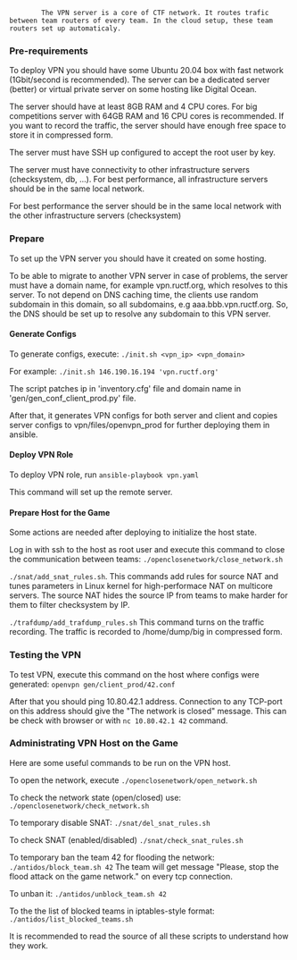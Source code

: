             The VPN server is a core of CTF network. It routes trafic between team routers of every team. In the cloud setup, these team routers set up automaticaly.

### Pre-requirements ###

To deploy VPN you should have some Ubuntu 20.04 box with fast network (1Gbit/second is recommended).
The server can be a dedicated server (better) or virtual private server on some hosting like Digital Ocean.

The server should have at least 8GB RAM and 4 CPU cores. For big competitions server with 64GB RAM and 16 CPU cores
is recommended. If you want to record the traffic, the server should have enough free space to store it in compressed form.

The server must have SSH up configured to accept the root user by key.

The server must have connectivity to other infrastructure servers (checksystem, db, ...). For best performance, 
all infrastructure servers should be in the same local network.

For best performance the server should be in the same local network with the other infrastructure servers (checksystem)

### Prepare ###

To set up the VPN server you should have it created on some hosting.

To be able to migrate to another VPN server in case of problems, the server must have a domain name, for example vpn.ructf.org, which resolves to this server. To not depend on DNS caching time, the clients use random subdomain in this domain, so all subdomains, e.g aaa.bbb.vpn.ructf.org. So, the DNS should be set up to resolve any subdomain to this VPN server.

#### Generate Configs ####

To generate configs, execute: ```./init.sh <vpn_ip> <vpn_domain>```

For example: ```./init.sh 146.190.16.194 'vpn.ructf.org'```

The script patches ip in 'inventory.cfg' file and domain name in 'gen/gen_conf_client_prod.py' file.

After that, it generates VPN configs for both server and client and copies server configs to vpn/files/openvpn_prod for further deploying them in ansible.

#### Deploy VPN Role ####

To deploy VPN role, run ```ansible-playbook vpn.yaml```

This command will set up the remote server.

#### Prepare Host for the Game ####

Some actions are needed after deploying to initialize the host state.

Log in with ssh to the host as root user and execute this command to close the communication between teams: ```./openclosenetwork/close_network.sh```

```./snat/add_snat_rules.sh```. This commands add rules for source NAT and tunes parameters in Linux kernel for high-performace NAT on multicore servers. The source NAT hides the source IP from teams to make harder for them to filter checksystem by IP.

```./trafdump/add_trafdump_rules.sh``` This command turns on the traffic recording. The traffic is recorded to /home/dump/big in compressed form.

### Testing the VPN ###

To test VPN, execute this command on the host where configs were generated: ```openvpn gen/client_prod/42.conf```

After that you should ping 10.80.42.1 address. Connection to any TCP-port on this address should give the "The network is closed" message. This can be check with browser or with ```nc 10.80.42.1 42``` command.

### Administrating VPN Host on the Game ###

Here are some useful commands to be run on the VPN host.

To open the network, execute ```./openclosenetwork/open_network.sh```

To check the network state (open/closed) use: ```./openclosenetwork/check_network.sh```

To temporary disable SNAT: ```./snat/del_snat_rules.sh```

To check SNAT (enabled/disabled) ```./snat/check_snat_rules.sh```

To temporary ban the team 42 for flooding the network: ```./antidos/block_team.sh 42``` The team will get message "Please, stop the flood attack on the game network." on every tcp connection.

To unban it: ```./antidos/unblock_team.sh 42```

To the the list of blocked teams in iptables-style format: ```./antidos/list_blocked_teams.sh```

It is recommended to read the source of all these scripts to understand how they work.
